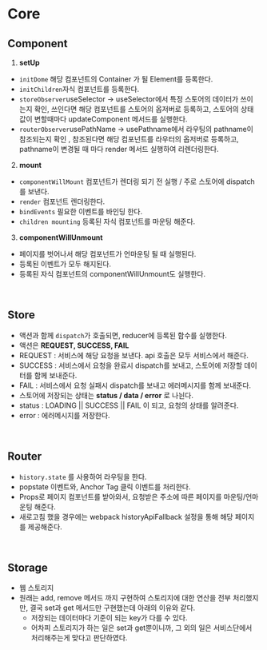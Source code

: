 



# Core 

## Component 



1. **setUp**

- `initDome` 해당 컴포넌트의 Container 가 될 Element를 등록한다.
- `initChildren`자식 컴포넌트를 등록한다.
- `storeObserver`useSelector -> useSelector에서 특정 스토어의 데이터가 쓰이는지 확인, 쓰인다면 해당 컴포넌트를 스토어의 옵저버로 등록하고, 스토어의 상태값이 변할때마다 updateComponent 메서드를 실행한다.
- `routerObserver`usePathName -> usePathname에서 라우팅의 pathname이 참조되는지 확인 , 참조된다면 해당 컴포넌트를 라우터의 옵저버로 등록하고, pathname이 변경될 때 마다 render 메서드 실행하여 리렌더링한다.



2. **mount**  

- `componentWillMount` 컴포넌트가 렌더링 되기 전 실행 /  주로 스토어에 dispatch를 보낸다.
- `render` 컴포넌트 렌더링한다.
- `bindEvents` 필요한 이벤트를 바인딩 한다.
- `children mounting` 등록된 자식 컴포넌트를 마운팅 해준다.





3. **componentWillUnmount**

- 페이지를 벗어나서 해당 컴포넌트가 언마운팅 될 때 실행된다.
- 등록된 이벤트가 모두 해지된다.
- 등록된 자식 컴포넌트의 componentWillUnmount도 실행한다.



<br/>



## Store

- 액션과 함께 `dispatch`가 호출되면, reducer에 등록된 함수를 실행한다.
- 액션은 **REQUEST, SUCCESS, FAIL** 
- REQUEST : 서비스에 해당 요청을 보낸다.  api 호출은 모두 서비스에서 해준다.
- SUCCESS : 서비스에서 요청을 완료시 dispatch를 보내고, 스토어에 저장할 데이터를 함께 보내준다.
- FAIL : 서비스에서 요청 실패시 dispatch를 보내고 에러메시지를 함께 보내준다.
- 스토어에 저장되는 상태는 **status / data / error** 로 나뉜다.
- status : LOADING  || SUCCESS || FAIL  이 되고, 요청의 상태를 알려준다.
- error : 에러메시지를 저장한다.



<br/>



## Router

- `history.state` 를 사용하여 라우팅을 한다.
- popstate 이벤트와, Anchor Tag 클릭 이벤트를 처리한다.
- Props로 페이지 컴포넌트를 받아와서,  요청받은 주소에 따른 페이지를 마운팅/언마운팅 해준다.
- 새로고침 했을 경우에는 webpack historyApiFallback 설정을 통해 해당 페이지를 제공해준다. 



<br/>



## Storage

- 웹 스토리지
- 원래는 add, remove 메서드 까지 구현하여 스토리지에 대한 연산을 전부 처리했지만, 결국 set과 get 메서드만 구현했는데 아래의 이유와 같다.
  - 저장되는 데이터마다 기준이 되는 key가 다를 수 있다.
  - 어차피 스토리지가 하는 일은 set과 get뿐이니까, 그 외의 일은 서비스단에서 처리해주는게 맞다고 판단하였다.



